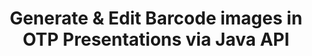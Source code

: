 ---
############################# Static ############################
layout: "auto-gen-gist"
draft: false
path: "assembly/java/barcode/otp"
otherformats: PPT PPTX PPTM PPS PPSX PPSM POT POTX POTM ODP 

############################# Head ############################
head_title: "Create & Add Barcode Images in OTP Presentations via Java API"
head_description: "GroupDocs.Assembly Java API supports Barcode images creation & addition inside PowerPoint Presentation (PPT, PPTX, PPTM, PPS, PPSX, PPSM, POT & ODP) files."

############################# Header ############################
title: "Generate & Edit Barcode images in OTP Presentations via Java API"
description: "GroupDocs.Assembly Java API allows programmers to generate, edit & insert Barcode images in OTP PowerPoint Presentations inside Java & JSP apps."

######################### Download Button #######################
button:
    enable: true

############################# About ############################
about:
    enable: true
    title: "How to Create & Manage Barcodes in Presentations?"
    content: |
       Presentation is a great way of communication that allows companies as well as individuals to share information in a consistent and easy way. Barcodes are now very commonly used across the World to manage several important tasks, such as product identification, automobile parts tracking, inventory and stock management and many more.  GroupDocs.Assembly Java API makes it easy for software programmers to create and insert Barcodes inside their presentation documents with just a couple of lines of code.  It supports several presentations file format such as such as PPT, PPTX, PPTM, PPS, PPSX, PPSM, POT, POTX,  POTM, ODP and many more. It makes developers job easy by allowing them to run their applications without installing any third party applications or Microsoft Office on their device. It supports several advanced features for customizing Barcodes in presentation's slides such as set foreground and back colors, fonts settings, scaling barcode image, adjust barcode text, setting barcode image resolution and many more. 

############################# content ############################
steps:
    enable: true
    block:
    - title_left: "Barcodes Generation in OTP Presentations"
      content_left: |
       The below Java code explains how developers can generate Barcode images using different supported symbologies and add them into Microsoft PowerPoint OTP presentation slides with very littel effort and cost. 

      title_right: "Add Barcodes in OTP File via Java"
      content_right: |
       * Create an instance of [DocumentAssembler](https://apireference.groupdocs.com/assembly/java/com.groupdocs.assembly/DocumentAssembler) 
       * Call [AssembleDocument](https://apireference.groupdocs.com/assembly/java/com.groupdocs.assembly/DocumentAssembler#assembleDocument-java.io.InputStream-java.io.OutputStream-com.groupdocs.assembly.DataSourceInfo...-) method with the following parameters
          * Stream to read a template document from.
          * Stream to write the resultant document.
          * Document loading and saving options.
          * Details Information on data source objects to be used. .

      gisthash: "ebb6d8215f329f457f843e9a9fc48c9c"
      gistfile: "generate_barcodes_in_presentations.java"

    - title_left: "System Requirements"
      content_left: |
        GroupDocs.Assembly Java APIs are supported on all major platforms and operating systems. It can generate documents in Microsoft Word, Excel, PowerPoint, Outlook, OpenOffice & 50+ other formats. For complete system requirements guide, please visit [system requirements](https://docs.groupdocs.com/assembly/java/system-requirements/) Before executing the code below, please make sure that you have the following prerequisites installled on your system:
        * Operating Systems: Microsoft Windows, Linux, MacOS
        * Java Versions Support: J2SE 7.0 (1.7), J2SE 8.0 (1.8) or above
        * Get the latest version of GroupDocs.Assembly Java APIs from [Maven](https://mvnrepository.com/artifact/com.groupdocs/groupdocs-assembly/)
        
      title_right: "Why Use GroupDocs.Assembly"
      content_right: |
        * Create custom documents from templates.
        * Dynamically attach email attachments.
        * No additional software is required to create and automate documents.
        * Generates an output document based on the data source.
        * Dynamically insert out document content in report
        * Apply formula during spreadsheet assembly.
        * Provides support for Multiple data formats
        * Sequential data operations support. 

demos:
    enable: true
        

about_formats:
    enable: true


more_formats:
    enable: true


back_to_top:
    enable: true
---